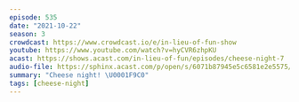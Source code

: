 ```yaml
---
episode: 535
date: "2021-10-22"
season: 3
crowdcast: https://www.crowdcast.io/e/in-lieu-of-fun-show
youtube: https://www.youtube.com/watch?v=hyCVR6zhpKU
acast: https://shows.acast.com/in-lieu-of-fun/episodes/cheese-night-7
audio-file: https://sphinx.acast.com/p/open/s/6071b87945e5c6581e2e5575/e/617b190df49a320014e483a0/media.mp3
summary: "Cheese night! \U0001F9C0"
tags: [cheese-night]
---
```

